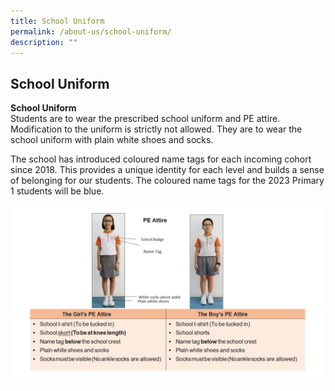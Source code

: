 ```yaml
---
title: School Uniform
permalink: /about-us/school-uniform/
description: ""
---
```

## School Uniform
**School Uniform** <br>
Students are to wear the prescribed school uniform and PE attire. Modification to the uniform is strictly not allowed. They are to wear the school uniform with plain white shoes and socks.

The school has introduced coloured name tags for each incoming cohort since 2018. This provides a unique identity for each level and builds a sense of belonging for our students. The coloured name tags for the 2023 Primary 1 students will be blue.

![](/images/SchUniform%202.jpg)